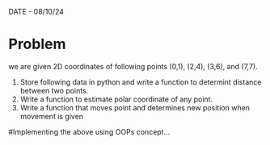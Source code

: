 DATE - 08/10/24

# Problem
we are given 2D coordinates of following points (0,1), (2,4), (3,6), and (7,7).

1. Store following data in python and write a function to determint distance between two points.
2. Write a function to estimate polar coordinate of any point.
3. Write a function that moves point and determines new position when movement is given



#Implementing the above using OOPs concept...